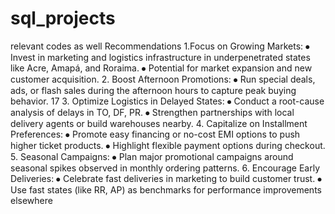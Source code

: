 # sql_projects
 relevant codes as well
 Recommendations
 1.Focus on Growing Markets:
 ⦁ Invest in marketing and logistics infrastructure in underpenetrated 
states like Acre, Amapá, and Roraima.
 ⦁ Potential for market expansion and new customer acquisition.
 2. Boost Afternoon Promotions:
 ⦁ Run special deals, ads, or flash sales during the afternoon hours to 
capture peak buying behavior.
 17
3. Optimize Logistics in Delayed States:
 ⦁ Conduct a root-cause analysis of delays in TO, DF, PR.
 ⦁ Strengthen partnerships with local delivery agents or build 
warehouses nearby.
 4. Capitalize on Installment Preferences:
 ⦁ Promote easy financing or no-cost EMI options to push higher
ticket products.
 ⦁ Highlight flexible payment options during checkout.
 5. Seasonal Campaigns:
 ⦁ Plan major promotional campaigns around seasonal spikes observed 
in monthly ordering patterns.
 6. Encourage Early Deliveries:
 ⦁ Celebrate fast deliveries in marketing to build customer trust.
 ⦁ Use fast states (like RR, AP) as benchmarks for performance 
improvements elsewhere